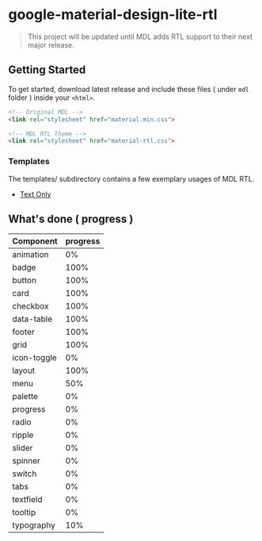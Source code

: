# google-material-design-lite-rtl

> This project will be updated until MDL adds RTL support to their next major release.

## Getting Started
To get started, download latest release and include these files ( under `mdl` folder ) inside your `<html>`.

```html
<!-- Original MDL -->
<link rel="stylesheet" href="material.min.css">

<!-- MDL RTL Theme -->
<link rel="stylesheet" href="material-rtl.css">
```

### Templates
The templates/ subdirectory contains a few exemplary usages of MDL RTL.
* [Text Only](http://ahmad.ly/github/mdl/templates/text-only/)

## What's done ( progress )
| Component     | progress                                       |
|-----------------|------------------------------------------------|
|animation| 0%|
| badge |100%|
| button             |100%|
| card    |100%|
| checkbox        |100%|
| data-table    |100%|
| footer       |100%|
| grid             |100%|
|icon-toggle| 0%|
| layout      |100%|
| menu           |50%|
|palette| 0%|
| progress | 0% | 
| radio | 0% |
| ripple | 0% |
| slider | 0% |
| spinner | 0% |
| switch | 0% |
| tabs | 0% |
| textfield | 0% |
| tooltip | 0% |
| typography |10%|
